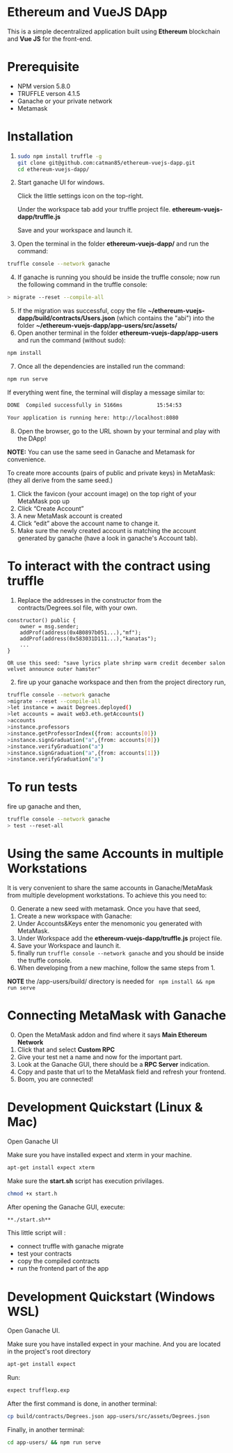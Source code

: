 # Ethereum and VueJS DApp

This is a simple decentralized application built using **Ethereum** blockchain and **Vue JS** for the front-end. 

# Prerequisite
- NPM version 5.8.0
- TRUFFLE verson 4.1.5
- Ganache or your private network
- Metamask

# Installation

1) ```sh
   sudo npm install truffle -g
   git clone git@github.com:catman85/ethereum-vuejs-dapp.git 
   cd ethereum-vuejs-dapp/
   ```
   
2) Start ganache UI for windows.

   Click the little settings icon on the top-right.
   
   Under the workspace tab add your truffle project file. **ethereum-vuejs-dapp/truffle.js**
   
   Save and your workspace and launch it.
   
3) Open the terminal in the folder **ethereum-vuejs-dapp/** and run the command:
```sh
truffle console --network ganache
```
4) If ganache is running you should be inside the truffle console; now run the following command in the truffle console:
```sh
> migrate --reset --compile-all
```
5) If the migration was successful, copy the file **~/ethereum-vuejs-dapp/build/contracts/Users.json** (which contains the "abi") into the folder **~/ethereum-vuejs-dapp/app-users/src/assets/**
6) Open another terminal in the folder **ethereum-vuejs-dapp/app-users** and run the command (without sudo):
```sh
npm install
```
7) Once all the dependencies are installed run the command:
```sh
npm run serve
```
If everything went fine, the terminal will display a message similar to:
```sh
DONE  Compiled successfully in 5166ms           15:54:53

Your application is running here: http://localhost:8080
```
8) Open the browser, go to the URL shown by your terminal and play with the DApp!

**NOTE:** You can use the same seed in Ganache and Metamask for convenience.

To create more accounts (pairs of public and private keys) in MetaMask: (they all derive from the same seed.)

1) Click the favicon (your account image) on the top right of your MetaMask pop up
2) Click “Create Account”
3) A new MetaMask account is created
4) Click “edit” above the account name to change it.
5) Make sure the newly created account is matching the account generated by ganache (have a look in ganache's Account tab).


# To interact with the contract using truffle
1) Replace the addresses in the constructor from the contracts/Degrees.sol file, with your own.
~~~
constructor() public {
    owner = msg.sender;
    addProf(address(0x4B0897b051...),"mf");
    addProf(address(0x583031D111...),"kanatas");
    ...
}
~~~
    OR use this seed: "save lyrics plate shrimp warm credit december salon velvet announce outer hamster"

2) fire up your ganache workspace and then from the project directory run,

```sh
truffle console --network ganache
>migrate --reset --compile-all
>let instance = await Degrees.deployed()
>let accounts = await web3.eth.getAccounts()
>accounts
>instance.professors
>instance.getProfessorIndex({from: accounts[0]})
>instance.signGraduation("a",{from: accounts[0]})
>instance.verifyGraduation("a") 
>instance.signGraduation("a",{from: accounts[1]})
>instance.verifyGraduation("a")
```

# To run tests
fire up ganache and then,

```sh
truffle console --network ganache
> test --reset-all
```
# Using the same Accounts in multiple Workstations
It is very convenient to share the same accounts in Ganache/MetaMask from multiple development workstations. To achieve this you need to:

0) Generate a new seed with metamask. Once you have that seed,
1) Create a new workspace with Ganache:
2) Under Accounts&Keys enter the menomonic you generated with MetaMask.
3) Under Workspace add the **ethereum-vuejs-dapp/truffle.js** project file.
4) Save your Workspace and launch it.
5) finally run ``` truffle console --network ganache ``` and you should be inside the truffle console.
6) When developing from a new machine, follow the same steps from 1.


**NOTE** the /app-users/build/ directory is needed for ``` npm install && npm run serve```

# Connecting MetaMask with Ganache
0) Open the MetaMask addon and find where it says **Main Ethereum Network**
1) Click that and select **Custom RPC**
2) Give your test net a name and now for the important part.
3) Look at the Ganache GUI, there should be a **RPC Server** indication.
4) Copy and paste that url to the MetaMask field and refresh your frontend.
5) Boom, you are connected!

# Development Quickstart (Linux & Mac)
Open Ganache UI

Make sure you have installed expect and xterm in your machine.
```sh
apt-get install expect xterm
```
Make sure the **start.sh** script has execution privilages.
```sh
chmod +x start.h
```

After opening the Ganache GUI, execute:
```sh
**./start.sh**
```

This little script will :
- connect truffle with ganache migrate
- test your contracts
- copy the compiled contracts 
- run the frontend part of the app

# Development Quickstart (Windows WSL)
Open Ganache UI.

Make sure you have installed expect in your machine. And you are located in the project's root directory
```sh
apt-get install expect
```
Run: 
```sh
expect trufflexp.exp
```
After the first command is done, in another terminal:
```sh
cp build/contracts/Degrees.json app-users/src/assets/Degrees.json
```
Finally, in another terminal:
```sh
cd app-users/ && npm run serve
```